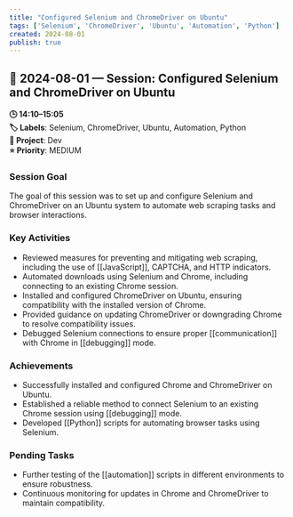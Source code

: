 ```yaml
---
title: "Configured Selenium and ChromeDriver on Ubuntu"
tags: ['Selenium', 'ChromeDriver', 'Ubuntu', 'Automation', 'Python']
created: 2024-08-01
publish: true
---
```


## 📅 2024-08-01 — Session: Configured Selenium and ChromeDriver on Ubuntu

**🕒 14:10–15:05**  
**🏷️ Labels**: Selenium, ChromeDriver, Ubuntu, Automation, Python  
**📂 Project**: Dev  
**⭐ Priority**: MEDIUM  


### Session Goal
The goal of this session was to set up and configure Selenium and ChromeDriver on an Ubuntu system to automate web scraping tasks and browser interactions.

### Key Activities
- Reviewed measures for preventing and mitigating web scraping, including the use of [[JavaScript]], CAPTCHA, and HTTP indicators.
- Automated downloads using Selenium and Chrome, including connecting to an existing Chrome session.
- Installed and configured ChromeDriver on Ubuntu, ensuring compatibility with the installed version of Chrome.
- Provided guidance on updating ChromeDriver or downgrading Chrome to resolve compatibility issues.
- Debugged Selenium connections to ensure proper [[communication]] with Chrome in [[debugging]] mode.

### Achievements
- Successfully installed and configured Chrome and ChromeDriver on Ubuntu.
- Established a reliable method to connect Selenium to an existing Chrome session using [[debugging]] mode.
- Developed [[Python]] scripts for automating browser tasks using Selenium.

### Pending Tasks
- Further testing of the [[automation]] scripts in different environments to ensure robustness.
- Continuous monitoring for updates in Chrome and ChromeDriver to maintain compatibility.
